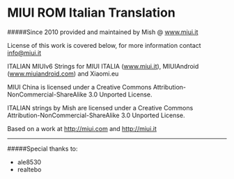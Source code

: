 # MIUI ROM Italian Translation

#####Since 2010 provided and maintained by Mish @ www.miui.it

License of this work is covered below, for more information contact info@miui.it

ITALIAN MIUIv6 Strings for MIUI ITALIA (www.miui.it), MIUIAndroid (www.miuiandroid.com) and Xiaomi.eu

MIUI China is licensed under a Creative Commons Attribution-NonCommercial-ShareAlike 3.0 Unported License.

ITALIAN strings by Mish are licensed under a Creative Commons Attribution-NonCommercial-ShareAlike 3.0 Unported License.

Based on a work at http://miui.com and http://miui.it
_________________


#####Special thanks to:
- ale8530
- realtebo